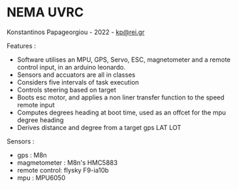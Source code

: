 # NEMA UVRC

Konstantinos Papageorgiou - 2022 - kp@rei.gr

Features :

- Software utilises an MPU, GPS, Servo, ESC, magnetometer and a remote control input, in an arduino leonardo.
- Sensors and accuators are all in classes
- Considers five intervals of task execution
- Controls steering based on target 
- Boots esc motor, and applies a non liner transfer function to the speed remote input
- Computes degrees heading at boot time, used as an offcet for the mpu degree heading
- Derives distance and degree from a target gps LAT LOT

Sensors :

- gps : M8n
- magmetometer : M8n's HMC5883
- remote control: flysky F9-ia10b
- mpu : MPU6050




